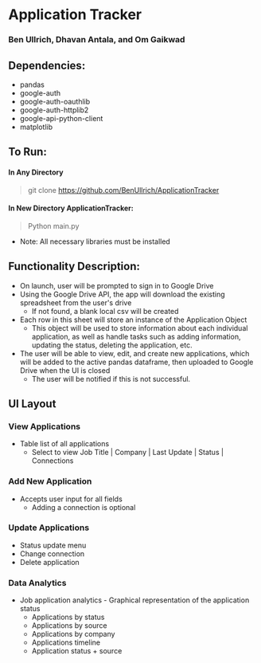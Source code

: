 # Application Tracker
### Ben Ullrich, Dhavan Antala, and Om Gaikwad

## Dependencies:
- pandas
- google-auth
- google-auth-oauthlib
- google-auth-httplib2
- google-api-python-client
- matplotlib

## To Run:
#### In Any Directory
> git clone https://github.com/BenUllrich/ApplicationTracker
#### In New Directory ApplicationTracker:
> Python main.py

- Note: All necessary libraries must be installed

## Functionality Description:
- On launch, user will be prompted to sign in to Google Drive
- Using the Google Drive API, the app will download the existing spreadsheet from the user's drive
  - If not found, a blank local csv will be created
- Each row in this sheet will store an instance of the Application Object
  - This object will be used to store information about each individual application, as well as handle tasks such as adding information, updating the status, deleting the application, etc.
- The user will be able to view, edit, and create new applications, which will be added to the active pandas dataframe, then uploaded to Google Drive when the UI is closed
  - The user will be notified if this is not successful.

## UI Layout
### View Applications
- Table list of all applications
   - Select to view Job Title | Company | Last Update | Status | Connections

### Add New Application
 - Accepts user input for all fields
    - Adding a connection is optional

### Update Applications
- Status update menu
- Change connection
- Delete application 

### Data Analytics
- Job application analytics - Graphical representation of the application status
  - Applications by status
  - Applications by source
  - Applications by company
  - Applications timeline
  - Application status + source

